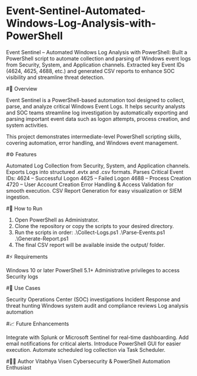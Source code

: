 # Event-Sentinel-Automated-Windows-Log-Analysis-with-PowerShell
Event Sentinel – Automated Windows Log Analysis with PowerShell: Built a PowerShell script to automate collection and parsing of Windows event logs from Security, System, and Application channels. Extracted key Event IDs (4624, 4625, 4688, etc.) and generated CSV reports to enhance SOC visibility and streamline threat detection.

#🧠 Overview

Event Sentinel is a PowerShell-based automation tool designed to collect, parse, and analyze critical Windows Event Logs. It helps security analysts and SOC teams streamline log investigation by automatically exporting and parsing important event data such as logon attempts, process creation, and system activities.

This project demonstrates intermediate-level PowerShell scripting skills, covering automation, error handling, and Windows event management.

#⚙️ Features

Automated Log Collection from Security, System, and Application channels.
Exports Logs into structured .evtx and .csv formats.
Parses Critical Event IDs:
4624 – Successful Logon
4625 – Failed Logon
4688 – Process Creation
4720 – User Account Creation
Error Handling & Access Validation for smooth execution.
CSV Report Generation for easy visualization or SIEM ingestion.

#🚀 How to Run

1. Open PowerShell as Administrator.
2. Clone the repository or copy the scripts to your desired directory.
3. Run the scripts in order:
     .\Collect-Logs.ps1
     .\Parse-Events.ps1
     .\Generate-Report.ps1
4. The final CSV report will be available inside the output/ folder.

#⚡ Requirements

Windows 10 or later
PowerShell 5.1+
Administrative privileges to access Security logs

#🧩 Use Cases

Security Operations Center (SOC) investigations
Incident Response and threat hunting
Windows system audit and compliance reviews
Log analysis automation

#📈 Future Enhancements

Integrate with Splunk or Microsoft Sentinel for real-time dashboarding.
Add email notifications for critical alerts.
Introduce PowerShell GUI for easier execution.
Automate scheduled log collection via Task Scheduler.


#🧑‍💻 Author
Vitabhya Visen
Cybersecurity & PowerShell Automation Enthusiast
